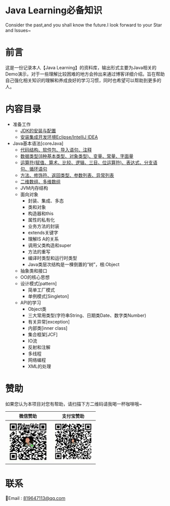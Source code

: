 
# Java Learning必备知识
Consider the past,and you shall know the future.I look forward to your Star and Issues~
# 前言
这是一份记录本人【Java Learning】的资料库，输出形式主要为Java相关的Demo演示，对于一些理解比较困难的地方会拎出来通过博客详细介绍。旨在帮助自己强化相关知识的理解和养成良好的学习习惯，同时也希望可以帮助到更多的人。  
# 内容目录
* 准备工作
    * [JDK的安装与配置](https://www.aizhangyao.com/JavaSE/javase/JDK%E5%AE%89%E8%A3%85%E4%B8%8E%E9%85%8D%E7%BD%AE.html)
    * [安装集成开发环境Eclipse/IntelliJ IDEA](https://www.aizhangyao.com/JavaSE/javase/%E5%AE%89%E8%A3%85%E9%9B%86%E6%88%90%E5%BC%80%E5%8F%91%E7%8E%AF%E5%A2%83Eclipse-IntelliJ-IDEA.html)
* Java基本语法[coreJava]
    * [代码结构、软件包、导入语句、注释](https://www.aizhangyao.com/JavaSE/javase/%E4%BB%A3%E7%A0%81%E7%BB%93%E6%9E%84-%E8%BD%AF%E4%BB%B6%E5%8C%85-%E5%AF%BC%E5%85%A5%E8%AF%AD%E5%8F%A5-%E6%B3%A8%E9%87%8A.html)
    * [数据类型(8种基本类型、对象类型)、变量、常量、字面量](https://www.aizhangyao.com/JavaSE/javase/%E6%95%B0%E6%8D%AE%E7%B1%BB%E5%9E%8B-%E5%8F%98%E9%87%8F-%E5%B8%B8%E9%87%8F-%E5%AD%97%E9%9D%A2%E9%87%8F.html)
    * [运算符(赋值、算术、比较、逻辑、三目、位运算符)、表达式、分支语句、循环语句](https://www.aizhangyao.com/JavaSE/javase/%E8%BF%90%E7%AE%97%E7%AC%A6-%E8%A1%A8%E8%BE%BE%E5%BC%8F-%E5%88%86%E6%94%AF%E8%AF%AD%E5%8F%A5-%E5%BE%AA%E7%8E%AF%E8%AF%AD%E5%8F%A5.html)
    * [方法、修饰符、返回类型、参数列表、异常列表](https://www.aizhangyao.com/JavaSE/javase/%E6%96%B9%E6%B3%95-%E4%BF%AE%E9%A5%B0%E7%AC%A6-%E8%BF%94%E5%9B%9E%E7%B1%BB%E5%9E%8B-%E5%8F%82%E6%95%B0%E5%88%97%E8%A1%A8-%E5%BC%82%E5%B8%B8%E5%88%97%E8%A1%A8.html)
    * [二维数组、多维数组]()
    * JVM内存结构
    * 面向对象
        * 封装、集成、多态
        * 类和对象
        * 构造器和this
        * 属性的私有化
        * 业务方法的封装
        * extends关键字
        * 理解IS A的关系
        * 调用父类构造和super
        * 方法的重写
        * 编译时类型和运行时类型
        * Java类层次结构是一棵倒置的“树”，根:Object
    * 抽象类和接口
    * OO的核心思想
    * 设计模式[pattern]
        * 简单工厂模式
        * 单例模式[Singleton]
    * API的学习
        * Object类
        * 三大常用类型(字符串String、日期类Date、数字类Number)
        * 有关异常[exception]
        * 内部类[inner class]
        * 集合框架[JCF]
        * IO流
        * 反射和注解
        * 多线程
        * 网络编程
        * XML的处理


# 赞助

如果您认为本项目对您有帮助，请扫描下方二维码请我喝一杯咖啡哦~

| 微信赞助             | 支付宝赞助            |
| -------------------- | --------------------- |
| ![微信](images/wechat.jpg) | ![支付宝](images/alipay.jpg) |


# 联系

:e-mail:Email : <819647113@qq.com>